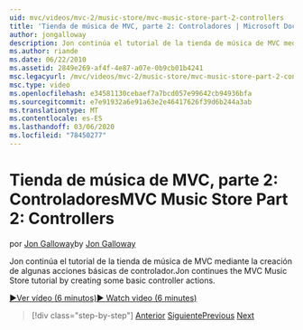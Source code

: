```yaml
---
uid: mvc/videos/mvc-2/music-store/mvc-music-store-part-2-controllers
title: 'Tienda de música de MVC, parte 2: Controladores | Microsoft Docs'
author: jongalloway
description: Jon continúa el tutorial de la tienda de música de MVC mediante la creación de algunas acciones básicas de controlador.
ms.author: riande
ms.date: 06/22/2010
ms.assetid: 2849e269-af4f-4e87-a07e-0b9cb01b4241
msc.legacyurl: /mvc/videos/mvc-2/music-store/mvc-music-store-part-2-controllers
msc.type: video
ms.openlocfilehash: e34581130cebaef7a7bcd057e99642cb94936bfa
ms.sourcegitcommit: e7e91932a6e91a63e2e46417626f39d6b244a3ab
ms.translationtype: MT
ms.contentlocale: es-ES
ms.lasthandoff: 03/06/2020
ms.locfileid: "78450277"
---
```

# <a name="mvc-music-store-part-2-controllers"></a><span data-ttu-id="4276f-103">Tienda de música de MVC, parte 2: Controladores</span><span class="sxs-lookup"><span data-stu-id="4276f-103">MVC Music Store Part 2: Controllers</span></span>

<span data-ttu-id="4276f-104">por [Jon Galloway](https://github.com/jongalloway)</span><span class="sxs-lookup"><span data-stu-id="4276f-104">by [Jon Galloway](https://github.com/jongalloway)</span></span>

<span data-ttu-id="4276f-105">Jon continúa el tutorial de la tienda de música de MVC mediante la creación de algunas acciones básicas de controlador.</span><span class="sxs-lookup"><span data-stu-id="4276f-105">Jon continues the MVC Music Store tutorial by creating some basic controller actions.</span></span>

[<span data-ttu-id="4276f-106">&#9654;Ver vídeo (6 minutos)</span><span class="sxs-lookup"><span data-stu-id="4276f-106">&#9654; Watch video (6 minutes)</span></span>](https://channel9.msdn.com/Blogs/ASP-NET-Site-Videos/mvc-music-store-part-2-controllers)

> [!div class="step-by-step"]
> <span data-ttu-id="4276f-107">[Anterior](mvc-music-store-part-1-intro-tools-and-project-structure.md)
> [Siguiente](mvc-music-store-part-3-views-and-viewmodels.md)</span><span class="sxs-lookup"><span data-stu-id="4276f-107">[Previous](mvc-music-store-part-1-intro-tools-and-project-structure.md)
[Next](mvc-music-store-part-3-views-and-viewmodels.md)</span></span>
